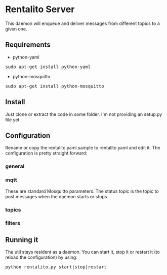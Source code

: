 # Rentalito Server

This daemon will enqueue and deliver messages from different topics to a given one.

## Requirements

* python-yaml
<pre>sudo apt-get install python-yaml</pre>

* python-mosquitto
<pre>sudo apt-get install python-mosquitto</pre>

## Install

Just clone or extract the code in some folder. I'm not providing an setup.py file yet.

## Configuration

Rename or copy the rentalito.yaml.sample to rentalito.yaml and edit it. The configuration is pretty straight forward:

### general

### mqtt

These are standard Mosquitto parameters. The status topic is the topic to post messages when the daemon starts or stops.

### topics

### filters

## Running it

The util stays resident as a daemon. You can start it, stop it or restart it (to reload the configuration) by using:

<pre>python rentalito.py start|stop|restart</pre>



